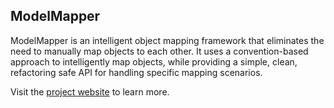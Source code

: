 ModelMapper
-----------------

ModelMapper is an intelligent object mapping framework that eliminates the need to manually map objects to each other. It uses a convention-based approach to intelligently map objects, while providing a simple, clean, refactoring safe API for handling specific mapping scenarios.

Visit the [project website][1] to learn more.

[1]: http://modelmapper.org